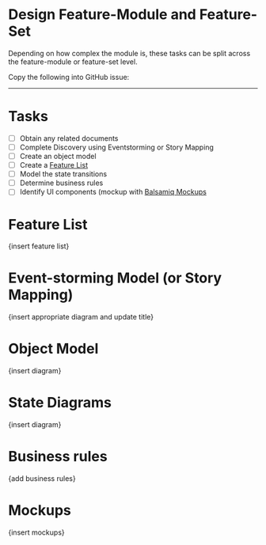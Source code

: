 # Design Feature-Module and Feature-Set

Depending on how complex the module is, these tasks can be split across the feature-module
or feature-set level.

Copy the following into GitHub issue:

---

# Tasks

- [ ] Obtain any related documents
- [ ] Complete Discovery using Eventstorming or Story Mapping
- [ ] Create an object model
- [ ] Create a [Feature List](https://github.com/civilcode/playbook/blob/master/process/05%20development/fdd/feature-list.md)
- [ ] Model the state transitions
- [ ] Determine business rules
- [ ] Identify UI components (mockup with [Balsamiq Mockups](https://balsamiq.com/products/mockups/)

# Feature List

{insert feature list}

# Event-storming Model (or Story Mapping)

{insert appropriate diagram and update title}

# Object Model

{insert diagram}

# State Diagrams

{insert diagram}

# Business rules

{add business rules}

# Mockups

{insert mockups}
